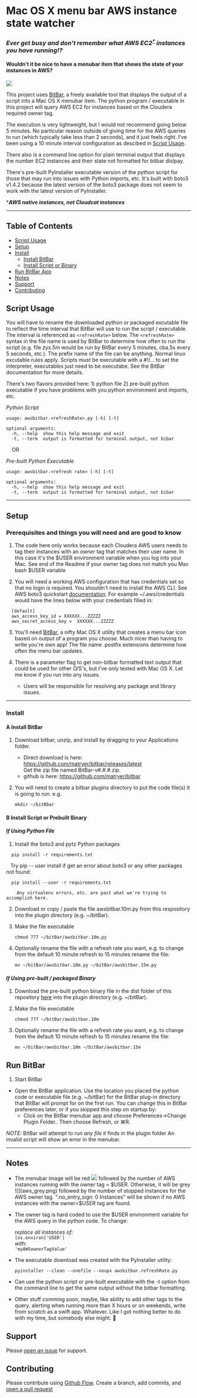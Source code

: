 # Mac OS X menu bar AWS instance state watcher 

### _Ever get busy and don't remember what AWS EC2<sup>[*](#footnote1)</sup> instances you have running:interrobang:_

#### Wouldn't it be nice to have a menubar item that shows the state of your instances in AWS? 

![](full_menubar.png)

This project uses [BitBar](https://getbitbar.com), a freely available tool that displays the output of a script into a Mac OS X menubar item. The python program / executable in this project will query AWS EC2 for instances based on the Cloudera required owner tag.  
  
The execution is very lightweight, but I would not recommend going below 5 minutes. No particular reason outside of giving time for the AWS queries to run (which typically take less than 2 seconds), and it just feels right. I've been using a 10 minute interval configuration as descibed in [Script Usage](#script-usage). 

There also is a command line option for plain terminal output that displays the number EC2 instances and their state not formatted for bitbar dislpay.  

There's pre-built PyInstaller executable version of the python script for those that may run into issues with Python imports, etc. It's built with boto3 v1.4.2 because the latest version of the boto3 package does not seem to work with the latest version of PyInstaller. 

<a name="footnote1">*</a>_**AWS native instances, not Cloudcat instances**_

------
## Table of Contents

- [Script Usage](#script-usage)
- [Setup](#setup)
- [Install](#install)  
    + [Install BitBar](#a-install-bitbar)  
    + [Install Script or Binary](#b-install-script-or-prebuilt-binary)  
- [Run BitBar App](#run-bitbar)  
- [Notes](#notes)
- [Support](#support)
- [Contributing](#contributing)

## Script Usage

You will have to rename the downloaded python or packaged excutable file to reflect the time interval that BitBar will use to run the script / executable.  The interval is referenced as ```<refreshRate>``` below. The ```<refreshRate>``` syntax in the file name is used by BitBar to determine how often to run the script (e.g. file zyx.5m would be run by BitBar every 5 minutes, cba.5s every 5 seconds, etc.). The prefix name of the file can be anything.  Normal linux excutable rules apply. Scripts must be executable with a #!/... to set the interpreter, executables just need to be executabe. See the BitBar documentation for more details. 

There's two flavors provided here:
    1) python file
    2) pre-built python executable if you have problems with you python environment and imports, etc. 

*Python Script*  
```
usage: awsbitbar.<refreshRate>.py [-h] [-t]

optional arguments:
  -h, --help  show this help message and exit
  -t, --term  output is formatted for terminal output, not bibar
```
&nbsp;&nbsp;&nbsp; OR

*Pre-built Python Executable*  
```
usage: awsbitbar.<refresh rate> [-h] [-t]

optional arguments:
  -h, --help  show this help message and exit
  -t, --term  output is formatted for terminal output, not bibar
```

-----
## Setup

### Prerequisites and things you will need and are good to know

1. The code here only works because each Cloudera AWS users needs to tag their instances with an *owner* tag that matches their user name. In this case it's the $USER environment variable when you log into your Mac.  See end of the Readme if your owner tag does not match you Mac bash $USER variable

2. You will need a working AWS configuration that has credentials set so that no login is required. You shouldn't need to install the AWS CLI. See AWS boto3 quickstart [documentation](http://boto3.readthedocs.io/en/latest/guide/quickstart.html). For example  ~/.aws/credentials would have the lines below with your credentials filled in:
```
  [default]
  aws_access_key_id = XXXXXX...ZZZZZ
  aws_secret_access_key =  XXXXXX...ZZZZZ
```
   
3. You'll need [BitBar](https://getbitbar.com), a nifty Mac OS X utility that creates a menu bar icon based on output of a program you choose.  Much nicer than having to write you're own app! The file name .postfix extensions determine how often the menu bar updates.


5. There is a parameter flag to get non-bitbar formatted text output that could be used for other O/S's, but I've only tested with Mac OS X. Let me know if you run into any issues.
    * Users will be responsible for resolving any package and library issues.

------

### Install

#### A Install BitBar

1. Download bitbar, unzip, and install by dragging to your Applications folder.  
    * Direct download is here: https://github.com/matryer/bitbar/releases/latest   
    Get the zip file named BitBar-v#.#.#.zip.
    * github is here: https://github.com/matryer/bitbar  
    
2. You will need to create a bitbar plugins directory to put the code file(s) it is going to run. e.g.
    ```
    mkdir ~/bitBbar
    ```   

#### B Install Script or Prebuilt Binary

#### *_If Using Python File_*
1. Install the boto3 and pytz Python packages

```
  pip install -r requirements.txt 
```

&nbsp;&nbsp;&nbsp;Try pip -- user install if get an error about boto3 or any other packages not found:

```
  pip install --user -r requirements.txt 
```
        Any virtualenv errors, etc. are past what we're trying to accomplish here.  

2. Download or copy / paste the file awsbitbar.10m.py from this respository into the plugin directory (e.g. ~/bitBar).   

3. Make the file executable
    ```
    chmod 777 ~/bitBar/awsbitbar.10m.py
    ```
    
4. Optionally rename the file with a refresh rate you want, e.g. to change from the default 10 minute refresh to 15 minutes rename the file:
    ```
    mv ~/bitBar/awsbitbar.10m.py ~/bitBar/awsbitbar.15m.py
    ```
    
#### *_If Using pre-built / packaged Binary_*
1. Download the pre-built python binary file in the dist folder of this repository [here](/dist/awsbitbar.10m) into the plugin directory (e.g. ~/bitBar).  

2. Make the file executable
    ```
    chmod 777 ~/bitBar/awsbitbar.10m
    ```
    
3. Optionally rename the file with a refresh rate you want, e.g. to change from the default 10 minute refresh to 15 minutes rename the file:
    ```
    mv ~/bitBar/awsbitbar.10m ~/bitBar/awsbitbar.15m
    ```

## Run BitBar
1. Start BitBar
  * Open the BitBar application. Use the location you placed the python code or executable file (e.g. ~/bitBar) for the BitBar plug-in directory that BitBar will prompt for on the first run. You can change this in BitBar preferences later, or if you skipped this step on startup by:  
      + Click on the BitBar menubar app and choose Preferences->Change Plugin Folder.. Then choose Refresh, or &#8984;R.

*_NOTE:_* BitBar will attempt to run _any file_ it finds in the plugin folder  An invalid script will show an error in the menubar.

------

## Notes

* The menubar image will be red ![](aws_red.png) followed by the number of AWS instances running with the owner tag = $USER. Otherwise, it will be grey ![](aws_grey.png) followed by the number of stopped instances for the AWS owner tag. ":no_entry_sign: 0 Instances" will be shown if no AWS instances with the owner=$USER tag are found.

* The owner tag is hard coded to use the $USER environment variable for the AWS query in the python code. To change:  
    
    _replace all instances of:_  
      ```[os.environ['USER']```  
  _with:_  
    ```'myAWSownerTagValue'```

* The executable download was created with the PyInstaller utility: 
    ```
    pyinstaller --clean --onefile --noupx awsbitbar.refreshRate.py
    ```  
    
* Can use the python script or pre-built executable with the -t option from the command line to get the same output without the bitbar formatting.
* Other stuff comming soon, maybe, like ability to add other tags to the query, alerting when running more than X hours or on weekends, write from scratch as a swift app. Whatever. Like I got nothing better to do with my time, but somebody else might. :cherries:

## Support

Please [open an issue](https://github.com/dfgit/AWS-Remind/issues/new) for support.

## Contributing

Please contribute using [Github Flow](https://guides.github.com/introduction/flow/). Create a branch, add commits, and [open a pull request](https://github.com/dfgit/AWS-Remind/compare/)
